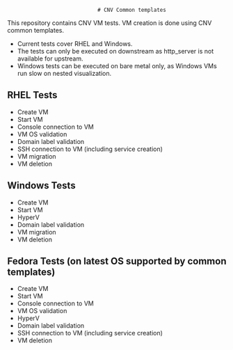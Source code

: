                                  # CNV Common templates
This repository contains CNV VM tests.
VM creation is done using CNV common templates.

- Current tests cover RHEL and Windows.
- The tests can only be executed on downstream as http_server is not available for upstream.
- Windows tests can be executed on bare metal only, as Windows VMs 
run slow on nested visualization.

## RHEL Tests
* Create VM
* Start VM
* Console connection to VM
* VM OS validation
* Domain label validation
* SSH connection to VM (including service creation)
* VM migration
* VM deletion

## Windows Tests 
* Create VM
* Start VM
* HyperV
* Domain label validation
* VM migration
* VM deletion

## Fedora Tests (on latest OS supported by common templates)
* Create VM
* Start VM
* Console connection to VM
* VM OS validation
* HyperV
* Domain label validation
* SSH connection to VM (including service creation)
* VM deletion